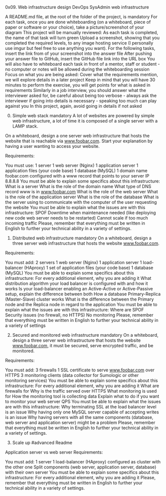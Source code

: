 0x09. Web infrastructure design
DevOps
SysAdmin
web infrastructure

A README.md file, at the root of the folder of the project, is mandatory
For each task, once you are done whiteboarding (on a whiteboard, piece of paper or software or your choice), take a picture/screenshot of your diagram
This project will be manually reviewed:
As each task is completed, the name of that task will turn green
Upload a screenshot, showing that you completed the required levels, to any image hosting service (I personally use imgur but feel free to use anything you want).
For the following tasks, insert the link from of your screenshot into the answer file
After pushing your answer file to GitHub, insert the GitHub file link into the URL box
You will also have to whiteboard each task in front of a mentor, staff or student - no computer or notes will be allowed during the whiteboarding session
Focus on what you are being asked:
Cover what the requirements mention, we will explore details in a later project
Keep in mind that you will have 30 minutes to perform the exercise, you will get points for what is asked in requirements
Similarly in a job interview, you should answer what the interviewer asked for, be careful about being too verbose - always ask the interviewer if going into details is necessary - speaking too much can play against you
In this project, again, avoid going in details if not asked

0. Simple web stack
mandatory
A lot of websites are powered by simple web infrastructure, a lot of time it is composed of a single server with a LAMP stack.

On a whiteboard, design a one server web infrastructure that hosts the website that is reachable via www.foobar.com. Start your explanation by having a user wanting to access your website.

Requirements:

You must use:
1 server
1 web server (Nginx)
1 application server
1 application files (your code base)
1 database (MySQL)
1 domain name foobar.com configured with a www record that points to your server IP 8.8.8.8
You must be able to explain some specifics about this infrastructure:
What is a server
What is the role of the domain name
What type of DNS record www is in www.foobar.com
What is the role of the web server
What is the role of the application server
What is the role of the database
What is the server using to communicate with the computer of the user requesting the website
You must be able to explain what the issues are with this infrastructure:
SPOF
Downtime when maintenance needed (like deploying new code web server needs to be restarted)
Cannot scale if too much incoming traffic
Please, remember that everything must be written in English to further your technical ability in a variety of settings.

1. Distributed web infrastructure
mandatory
On a whiteboard, design a three server web infrastructure that hosts the website www.foobar.com.

Requirements:

You must add:
2 servers
1 web server (Nginx)
1 application server
1 load-balancer (HAproxy)
1 set of application files (your code base)
1 database (MySQL)
You must be able to explain some specifics about this infrastructure:
For every additional element, why you are adding it
What distribution algorithm your load balancer is configured with and how it works
Is your load-balancer enabling an Active-Active or Active-Passive setup, explain the difference between both
How a database Primary-Replica (Master-Slave) cluster works
What is the difference between the Primary node and the Replica node in regard to the application
You must be able to explain what the issues are with this infrastructure:
Where are SPOF
Security issues (no firewall, no HTTPS)
No monitoring
Please, remember that everything must be written in English to further your technical ability in a variety of settings

2. Secured and monitored web infrastructure
mandatory
On a whiteboard, design a three server web infrastructure that hosts the website www.foobar.com, it must be secured, serve encrypted traffic, and be monitored.

Requirements:

You must add:
3 firewalls
1 SSL certificate to serve www.foobar.com over HTTPS
3 monitoring clients (data collector for Sumologic or other monitoring services)
You must be able to explain some specifics about this infrastructure:
For every additional element, why you are adding it
What are firewalls for
Why is the traffic served over HTTPS
What monitoring is used for
How the monitoring tool is collecting data
Explain what to do if you want to monitor your web server QPS
You must be able to explain what the issues are with this infrastructure:
Why terminating SSL at the load balancer level is an issue
Why having only one MySQL server capable of accepting writes is an issue
Why having servers with all the same components (database, web server and application server) might be a problem
Please, remember that everything must be written in English to further your technical ability in a variety of settings.


3. Scale up
#advanced
Readme

Application server vs web server
Requirements:

You must add:
1 server
1 load-balancer (HAproxy) configured as cluster with the other one
Split components (web server, application server, database) with their own server
You must be able to explain some specifics about this infrastructure:
For every additional element, why you are adding it
Please, remember that everything must be written in English to further your technical ability in a variety of settings.
